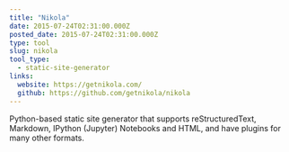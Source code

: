 ```yaml
---
title: "Nikola"
date: 2015-07-24T02:31:00.000Z
posted_date: 2015-07-24T02:31:00.000Z
type: tool
slug: nikola
tool_type: 
  - static-site-generator
links:
  website: https://getnikola.com/
  github: https://github.com/getnikola/nikola
---
```

Python-based static site generator  that supports reStructuredText, Markdown, IPython (Jupyter) Notebooks and HTML, and have plugins for many other formats.




